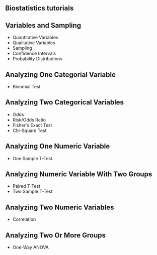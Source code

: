## Biostatistics tutorials

## Variables and Sampling
- Quantitative Variables
- Qualitative Variables
- Sampling
- Confidence Intervals
- Probability Distributions

## Analyzing One Categorial Variable
- Binomial Test

## Analyzing Two Categorical Variables
- Odds
- Risk/Odds Ratio
- Fisher's Exact Test
- Chi-Square Test

## Analyzing One Numeric Variable
- One Sample T-Test

## Analyzing Numeric Variable With Two Groups
- Paired T-Test
- Two Sample T-Test

## Analyzing Two Numeric Variables
- Correlation

## Analyzing Two Or More Groups
- One-Way ANOVA
